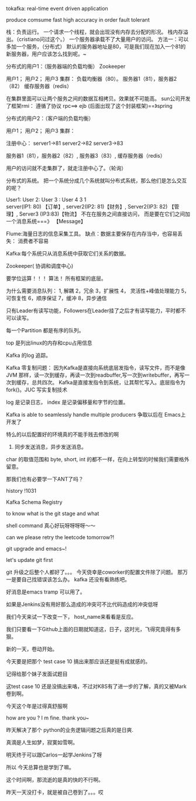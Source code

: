 tokafka: real-time event driven application

produce comsume
fast
high accuracy
in order
fault tolerant


栈：负责运行。
一个请求一个线程，就会出现没有内存去分配的形况。 栈内存溢出。（cristiano问过这个。）
一个服务器承载不了大量用户的访问。
方法一：可以多加一个服务，（分布式）
默认的服务器地址是80，可是我们现在加入一个81的新服务器，用户应该怎么找到呢。~

分布式的用户1：（服务器端的负载均衡） Zookeeper

用户1； 用户2； 用户3
集群：
负载均衡器（80）。
服务器1（81），服务器2（82）
缓存服务器（redis）

在集群里面可以让两个服务之间的数据互相拷贝。效果就不可能高。
sun公司开发了框架rmi： 遵循了协议 rpc==> ejb (后面出现了这个封装框架)==》spring

分布式的用户2：（客户端的负载均衡）

用户1； 用户2； 用户3
集群：

注册中心：
server1->81
server2->82
server3->83

服务器1（81），服务器2（82）, 服务器3（83）,
缓存服务器（redis）

 用户的访问就不走集群了，就走注册中心了。（轮询）

 分布式的系统。 把一个系统分成几个系统就叫分布式系统，那么他们是怎么交互的呢？

 User1: User 2: User 3 :     User 4
    3                            1                
 server(IP1: 80) 【订单】,     server2(IP2: 81)【财务】,  Server2(IP3: 82) 【管理】, Server3 (IP3:83)【物流】
 不在在服务之间直接访问， 而是要在它们之间加一个消息系统===》 【Message】


 Flume:海量日志的信息采集工具。 缺点：数据主要保存在内存当中，也容易丢失： 消费者不容易


Kafka:每个系统只从消息系统中获取它们关系的数据。

Zookeeper( 协调和调度中心)

要学位运算！！！ 算法！ 所有框架的底层。

 为什么需要消息队列：
 1, 解耦
 2，冗余
 3，扩展性
 4， 灵活性+峰值处理能力
 5， 可恢复性
 6，顺序保证
 7，缓冲
 8，异步通信
 
 只有Leader有读写功能，Followers在Leader挂了之后才有读写能力，平时都不可以读写。

 每一个Partition 都是有序的队列。

 top 是列出linux的内存和cpu占用信息

 Kafka 的log 追踪。

 Kafka 零复制问题：
 因为Kafka是直接向系统底层发指令，读写文件，而不是像JVM 那样，读一次到缓存，再读一次到readbuffer,写一次到writebuffer，再写一次到缓存，总共四次。
 Kafka是直接发指令到系统，让其帮忙写入。底层指令为 fork()。JUC 写实复制技术

 log 是记录日志，
 index 是记录偏移量和字节的位置。


Kafka is able to seamlessly handle multiple producers
争取以后在 Emacs上开发了


特么的以后配置好的环境真的不能手贱去修改的啊

 
 
   
1. 同步发送消息，异步发送消息。

char 的取值范围和 byte, short, int 的都不一样，在向上转型的时候我们需要格外留意。


那我们也有必要学一下ANT了吗？

history 
!1031

Kafka Schema Registry


to know what is the git stage
and what


shell command 真心好玩呀呀呀呀～～


can we please retry the leetcode tomorrow?!

git upgrade and emacs~!

let's update git first


git 升级之后整个人都好了。。。
今天侥幸是coworker的配置文件除了问题。
那万一是要自己找错误该怎么办。
kafka 还没有看熟练吧。

好消息是emacs tramp 可以用了。


如果是Jenkins没有用好那么造成的冲突可不比代码造成的冲突低呀


我们今天来试一下改变一下， host_name来看看是反应。



我们只要看一下Github上面的日期就知道这，日子，这时光，飞得究竟得有多狠。

新的一天，卷动开始。

今天要是把那个  test case 10 搞出来那应该还是挺有成就感的。

记得给那个妹子发面试题目



这test case 10  还是没搞出来咯，不过对K8S有了进一步的了解，真的又被Mark卷到啊。


今天这个年是过得真舒服啊


how are you ? I m fine. thank you~



昨天解决了那个 python的业务逻辑问题之后真的是日爽.




真滴是人生如梦，寂寞如雪啊。



明天终于可以跟Carlos一起学Jenkins了呀


所以 今天总算也是学到了嘛。


这个时间啊，那流逝的是真的快的不行啊。

昨天一天没打卡，就是被自己卷到了。。。哎
